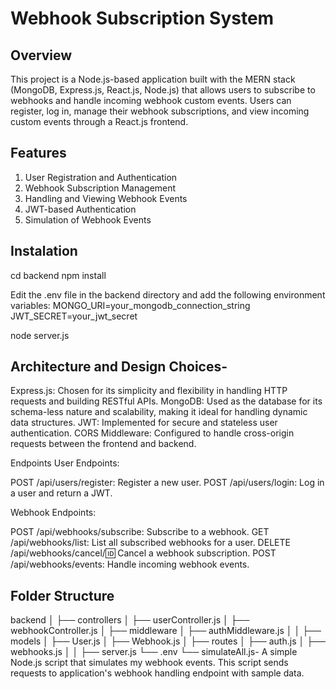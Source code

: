 # Webhook Subscription System

## Overview

This project is a Node.js-based application built with the MERN stack (MongoDB, Express.js, React.js, Node.js) that allows users to subscribe to webhooks and handle incoming webhook custom events. Users can register, log in, manage their webhook subscriptions, and view incoming custom events through a React.js frontend.

## Features

1. User Registration and Authentication
2. Webhook Subscription Management
3. Handling and Viewing Webhook Events
4. JWT-based Authentication
5. Simulation of Webhook Events

## Instalation

cd backend
npm install

Edit the .env file in the backend directory and add the following environment variables:
MONGO_URI=your_mongodb_connection_string
JWT_SECRET=your_jwt_secret

node server.js

## Architecture and Design Choices-

Express.js: Chosen for its simplicity and flexibility in handling HTTP requests and building RESTful APIs.
MongoDB: Used as the database for its schema-less nature and scalability, making it ideal for handling dynamic data structures.
JWT: Implemented for secure and stateless user authentication.
CORS Middleware: Configured to handle cross-origin requests between the frontend and backend.

Endpoints
User Endpoints:

POST /api/users/register: Register a new user.
POST /api/users/login: Log in a user and return a JWT.

Webhook Endpoints:

POST /api/webhooks/subscribe: Subscribe to a webhook.
GET /api/webhooks/list: List all subscribed webhooks for a user.
DELETE /api/webhooks/cancel/:id: Cancel a webhook subscription.
POST /api/webhooks/events: Handle incoming webhook events.

## Folder Structure

backend
│
├── controllers
│ ├── userController.js
│ ├── webhookController.js
│
├── middleware
│ ├── authMiddleware.js
│
│
├── models
│ ├── User.js
│ ├── Webhook.js
│
├── routes
│ ├── auth.js
│ ├── webhooks.js
│
│
├── server.js
└── .env
└── simulateAll.js- A simple Node.js script that simulates my webhook events. This script sends requests to application's webhook handling endpoint with sample data.
